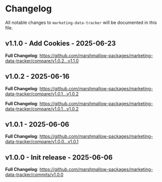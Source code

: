 # Changelog

All notable changes to `marketing-data-tracker` will be documented in this file.

## v1.1.0 - Add Cookies - 2025-06-23

**Full Changelog**: https://github.com/marshmallow-packages/marketing-data-tracker/compare/v1.0.2...v1.1.0

## v1.0.2 - 2025-06-16

**Full Changelog**: https://github.com/marshmallow-packages/marketing-data-tracker/compare/v1.0.1...v1.0.2

**Full Changelog**: https://github.com/marshmallow-packages/marketing-data-tracker/compare/v1.0.1...v1.0.2

## v1.0.1 - 2025-06-06

**Full Changelog**: https://github.com/marshmallow-packages/marketing-data-tracker/compare/v1.0.0...v1.0.1

## v1.0.0 - Init release - 2025-06-06

**Full Changelog**: https://github.com/marshmallow-packages/marketing-data-tracker/commits/v1.0.0
